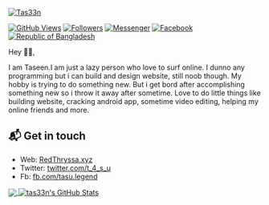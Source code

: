 [![Tas33n](https://scontent.xx.fbcdn.net/v/t1.6435-9/80264330_575654023229711_7984541097449750528_n.jpg?_nc_cat=105&ccb=1-5&_nc_sid=19026a&_nc_ohc=ZAU2oaRZYsoAX_5_JJv&_nc_ht=scontent.xx&oh=6f0d66bed844e56fbf052033b0205b02&oe=619B776F)][1]

[![GitHub Views](https://komarev.com/ghpvc/?username=tas33n&color=FAC151)][1]
<a href="https://github.com/tas33n/followers"><img title="Followers" src="https://img.shields.io/github/followers/tas33n?color=red&style=flat-square"></a>
<a href="https://m.me/tasu.legend"><img title="Messenger" src="https://img.shields.io/badge/Chat-Messenger-blue?style=flat-square&logo=messenger"></a>
<a href="https://fb.com/tasu.legend"><img title="Facebook" src="https://img.shields.io/badge/View-Facebook-blue?style=flat-square&logo=Facebook"></a>
<a href="#"><img title="Republic of Bangladesh" src="https://img.shields.io/badge/REPUBLIC%20OF-BANGLADESH-green?colorA=%23ff0000&colorB=%23017e40&style=flat"></a>
<!--[![blogger](https://img.shields.io/badge/Blogger-Follow%20Me-FAC151.svg?logo=hashnode&logoWidth=20)][1]
[![newsletter](https://img.shields.io/badge/Newsletter-subscribe-%23FAC151.svg?logo=gmail&logoWidth=20)][5]
[![youtuber](https://img.shields.io/badge/YouTuber-Follow%20Me-FAC151.svg?logo=youtube&logoWidth=20)][11] -->


Hey 👋🏻,

I am Taseen.I am just a lazy person who love to surf online. I dunno any programming but i can build and design website, still noob though. My hobby is trying to do something new. But i get bord after accomplishing something new so i throw it away after sometime. Love to do little things like building website, cracking android app, sometime video editing, helping my online friends and more.

## 📬 Get in touch

- Web: <a href="https://RedThryssa.xyz">RedThryssa.xyz</a>
- Twitter: <a href="https://twitter.com/t_4_s_u">twitter.com/t_4_s_u</a>
- Fb: <a href="https://fb.com/tasu.legend">fb.com/tasu.legend</a>

<a href="https://github.com/tas33n/tas33n">
  <img align="center" src="https://github-readme-stats.vercel.app/api/top-langs/?username=tas33n&title_color=000000&text_color=000000" />
</a>

<a href="https://github.com/tas33n/tas33n">
  <img align="center" src="https://github-readme-stats.vercel.app/api?username=tas33n&show_icons=true&line_height=27&count_private=true&title_color=000000&text_color=000000&icon_color=FAC051" alt="tas33n's GitHub Stats" />
</a>


[1]: https://github.com/tas33n
